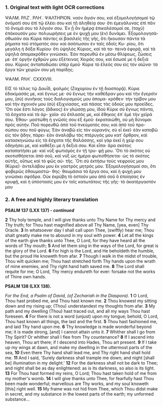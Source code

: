 ### 1. Original text with light OCR corrections

ΨΑΛΜ. ΡΛΖ΄. ΡΛΗ΄. ΨΑΛΤΗΡΙΟΝ.
ναὸν ἅγιόν σου, καὶ ἐξομολογήσομαί τῷ ὀνόματί σου ἐπὶ τῷ ἐλέει
σου καὶ τῇ ἀληθείᾳ σου· ὅτι ἐμεγάλυνας ἐπὶ πᾶν τὸ ὄνομά σου τὸ
λόγιόν σου. Ἐν ᾗ ἂν ἡμέρᾳ ἐπικαλέσομαί σε, (ταχὺ) ἐπάκουσόν
μου· πολυωρήσεις με ἐν ψυχῇ μου (ἐν) δυνάμει. Ἐξομολογησά-
σθωσάν σοι Κύριε πάντες οἱ βασιλεῖς τῆς γῆς, ὅτι ἤκουσαν πάντα
τὰ ῥήματα τοῦ στόματός σου· καὶ ἀσάτωσαν ἐν ταῖς ὁδοῖς Κυ-
ρίου, ὅτι μεγάλη ἡ δόξα Κυρίου· ὅτι ὑψηλὸς Κύριος, καὶ τὰ τα-
πεινὰ ἐφορᾷ, καὶ τὰ ὑψηλὰ ἀπομακρόθεν γινώσκει. Ἐὰν πορευθῶ
ἐν μέσω θλίψεως, ζώσεις με· ἐπ᾽ ὀργὴν ἐχθρῶν μου ἐξέτεινας
Χειράς σου, καὶ ἔσωσέ με ἡ δεξιά σου. Κύριος ἀνταποδώσει ὑπὲρ
ἐμοῦ· Κύριε τὸ ἔλεός σου εἰς τὸν αἰῶνα· τὰ ἔργα τῶν χειρῶν σου
μὴ παρίδῃς.

ΨΑΛΜ. ΡΛΗ΄. CXXXVIII.

ΕΙΣ τὸ τέλος τῷ Δαυΐδ, ψαλμὸς (Ζαχαρίου ἐν τῇ διασπορᾷ).
Κύριε ἐδοκίμασάς με, καὶ ἔγνως με· σὺ ἔγνως τὴν καθέδραν μου
καὶ τὴν ἔγερσίν μου, (σὺ) συνῆκας τοὺς διαλογισμοὺς μου ἀπομα-
κρόθεν· τὴν τρίβον μου καὶ τὴν σχοινόν μου (σὺ) ἐξιχνίασας, καὶ
πάσας τὰς ὁδούς μου προεῖδες. Ὅτι οὐκ ἔστι λόγος (ἄδικος) ἐν
γλώσσῃ μου, ἰδοὺ Κύριε σὺ ἔγνως πάντα, τὰ ἔσχατα καὶ τὰ ἀρ-
χαῖα· σὺ ἔπλασάς με, καὶ ἔθηκας ἐπ᾽ ἐμὲ τὴν χεῖρά σου. Ἐθαυ-
μαστώθη ἡ γνῶσίς σου ἐξ ἐμοῦ· ἐκραταιώθη, οὐ μὴ δύνομαι πρὸς
αὐτήν. Ποῦ πορευθῶ ἀπὸ τοῦ πνεύματός σου; καὶ ἀπὸ τοῦ προ-
σώπου σου ποῦ φύγω; Ἐὰν ἀναβῶ εἰς τὸν οὐρανόν, σὺ εἶ ἐκεῖ·
ἐὰν καταβῶ εἰς τὸν ᾅδην, πάρει· ἐὰν ἀναλάβω τὰς πτέρυγάς μου
κατ᾽ ὄρθρον, καὶ κατασκηνώσω εἰς τὰ ἔσχατα τῆς θαλάσσης, καὶ
γὰρ ἐκεῖ ἡ χείρ σου ὁδηγήσει με, καὶ καθέξει με ἡ δεξιά σου. Καὶ
εἶπα· ἄρα σκότος καταπατήσει με· καὶ νὺξ φωτισμὸς ἐν τῇ τρυ-
φῇ μου. Ὅτι τὸ σκότος οὐ σκοτισθήσεται ἀπὸ σοῦ, καὶ νὺξ ὡς
ἡμέρα φωτισθήσεται· ὡς τὸ σκότος αὐτῆς, οὕτως καὶ τὸ φῶς αὐ-
τῆς. Ὅτι σὺ ἐκτήσω τοὺς νεφρούς μου (Κύριε)· ἀντελάβου μου ἐκ
γαστρὸς μητρός μου. Ἐξομολογήσομαί σοι, ὅτι φοβερῶς ἐθαυμαστώ-
θης· θαυμάσια τὰ ἔργα σου, καὶ ἡ ψυχή μου γινώσκει σφόδρα.
Οὐκ ἐκρύβη τὸ ὀστοῦν μου ἀπὸ σοῦ ὃ ἐποίησας ἐν κρυφῇ, καὶ ἡ
ὑπόστασίς μου ἐν τοῖς κατωτάτοις τῆς γῆς· τὸ ἀκατέργαστόν μου

### 2. A free and highly literary translation

**PSALM 137 (LXX 137) - *continued***

**2** Thy holy temple, and I will give thanks unto Thy Name for Thy mercy and Thy truth;
   for Thou hast magnified above all Thy Name, [yea, even] Thy Oracle.
**3** In whatsoever day I shall call upon Thee, (swiftly) hear me;
   Thou shalt greatly make me to abound in my soul with power.
**4** Let all the kings of the earth give thanks unto Thee, O Lord,
   for they have heard all the words of Thy mouth;
**5** And let them sing in the ways of the Lord,
   for great is the glory of the Lord.
**6** For high is the Lord, and He beholdeth the humble,
   but the proud He knoweth from afar.
**7** Though I walk in the midst of trouble, Thou wilt quicken me;
   Thou hast stretched forth Thy hands upon the wrath of mine enemies,
   and Thy right hand hath saved me.
**8** The Lord shall requite for me;
   O Lord, Thy mercy endureth for ever:
   forsake not the works of Thine own hands.

**PSALM 138 (LXX 138).**

*For the End, a Psalm of David, (of Zechariah in the Diaspora).*
**1** O Lord, Thou hast probed me, and Thou hast known me.
**2** Thou knowest my sitting down and my rising up;
   (Thou) understandest my thoughts from afar.
**3** My path and my dwelling (Thou) hast traced out,
   and all my ways Thou hast foreseen.
**4** For there is not a word (unjust) upon my tongue;
   behold, O Lord, Thou hast known all things,
   the last and the first.
**5** Thou hast fashioned me, and laid Thy hand upon me.
**6** Thy knowledge is made wonderful beyond me;
   it is made strong, [and] I cannot attain unto it.
**7** Whither shall I go from Thy Spirit?
   Or whither shall I flee from Thy countenance?
**8** If I ascend into heaven, Thou art there;
   if I descend into Hades, Thou art present.
**9** If I take up my wings at dawn,
   and make my dwelling in the uttermost parts of the sea,
**10** Even there Thy hand shall lead me,
    and Thy right hand shall hold me.
**11** And I said, 'Surely darkness shall trample me down;
    and night [shall be] illumination in my delight.'
**12** For the darkness shall not be dark to Thee;
    and night shall be as day enlightened:
    as is its darkness, so also is its light.
**13** For Thou hast formed my reins, O Lord;
    Thou hast taken hold of me from my mother's womb.
**14** I will give thanks unto Thee, for fearfully hast Thou been made wonderful;
    marvellous are Thy works, and my soul knoweth [this] right well.
**15** My frame was not hid from Thee, which Thou didst make in secret,
    and my substance in the lowest parts of the earth;
    my unformed substance...